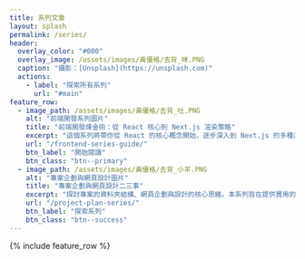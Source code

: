 ```yaml
---
title: 系列文章
layout: splash
permalink: /series/
header:
  overlay_color: "#000"
  overlay_image: /assets/images/黃優格/去背_咪.PNG
  caption: "攝影：[Unsplash](https://unsplash.com)"
  actions:
    - label: "探索所有系列"
      url: "#main"
feature_row:
  - image_path: /assets/images/黃優格/去背_吐.PNG
    alt: "前端開發系列圖片"
    title: "前端開發煉金術：從 React 核心到 Next.js 渲染策略"
    excerpt: "這個系列將帶你從 React 的核心概念開始，逐步深入到 Next.js 的多種渲染策略。了解為何從函式庫轉向框架，以及如何打造高效能的現代網站。"
    url: "/frontend-series-guide/"
    btn_label: "開始閱讀"
    btn_class: "btn--primary"
  - image_path: /assets/images/黃優格/去背_小羊.PNG
    alt: "專案企劃與網頁設計圖片"
    title: "專案企劃與網頁設計二三事"
    excerpt: "探討專案的資料夾結構、網頁企劃與設計的核心思維。本系列旨在提供實用的專案管理與設計技巧，幫助你更有系統地執行任務。"
    url: "/project-plan-series/"
    btn_label: "探索系列"
    btn_class: "btn--success"
---
```


<div id="main">
  {% include feature_row %}
</div>
